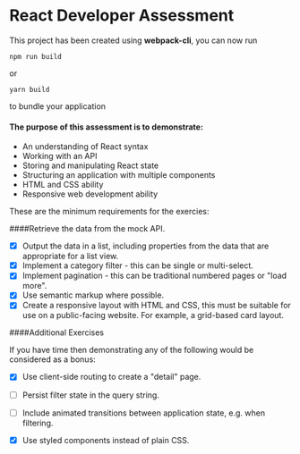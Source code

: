 # React Developer Assessment

This project has been created using **webpack-cli**, you can now run

```
npm run build
```

or

```
yarn build
```

to bundle your application

#### The purpose of this assessment is to demonstrate:

* An understanding of React syntax
* Working with an API
* Storing and manipulating React state
* Structuring an application with multiple components
* HTML and CSS ability
* Responsive web development ability

These are the minimum requirements for the exercies:

####Retrieve the data from the mock API.
- [x] Output the data in a list, including properties from the data that are appropriate for a list view.
- [x] Implement a category filter - this can be single or multi-select.
- [x] Implement pagination - this can be traditional numbered pages or "load more".
- [x] Use semantic markup where possible.
- [x] Create a responsive layout with HTML and CSS, this must be suitable for use on a public-facing website. For example, a grid-based card layout.

####Additional Exercises

If you have time then demonstrating any of the following would be considered as a bonus:

- [x] Use client-side routing to create a "detail" page.
- [ ] Persist filter state in the query string.
- [ ] Include animated transitions between application state, e.g. when filtering.
- [x] Use styled components instead of plain CSS.


